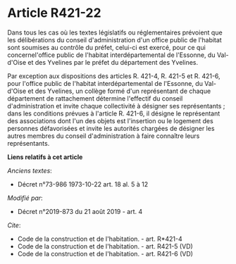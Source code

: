 # Article R421-22

Dans tous les cas où les textes législatifs ou réglementaires prévoient que les délibérations du conseil d'administration
d'un office public de l'habitat sont soumises au contrôle du préfet, celui-ci est exercé, pour ce qui concernel'office public
de l'habitat interdépartemental de l'Essonne, du Val-d'Oise et des Yvelines par le préfet du département des Yvelines. 

Par exception aux dispositions des articles R. 421-4, R. 421-5 et R. 421-6, pour l'office public de l'habitat
interdépartemental de l'Essonne, du Val-d'Oise et des Yvelines, un collège formé d'un représentant de chaque département de
rattachement détermine l'effectif du conseil d'administration et invite chaque collectivité à désigner ses représentants ;
dans les conditions prévues à l'article R. 421-6, il désigne le représentant des associations dont l'un des objets est
l'insertion ou le logement des personnes défavorisées et invite les autorités chargées de désigner les autres membres du
conseil d'administration à faire connaître leurs représentants.

**Liens relatifs à cet article**

_Anciens textes_:

  - Décret n°73-986 1973-10-22 art. 18 al. 5 à 12

_Modifié par_:

  - Décret n°2019-873 du 21 août 2019 - art. 4

_Cite_:

  - Code de la construction et de l'habitation. - art. R*421-4
  - Code de la construction et de l'habitation. - art. R421-5 (VD)
  - Code de la construction et de l'habitation. - art. R421-6 (VD)
